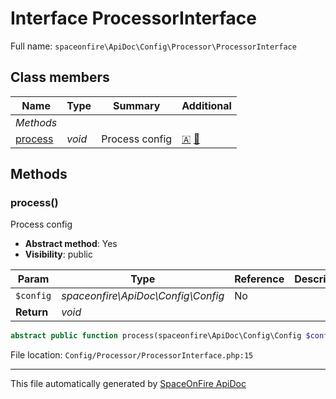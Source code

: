 # Interface ProcessorInterface

Full name: `spaceonfire\ApiDoc\Config\Processor\ProcessorInterface`

## Class members

| Name                                                                       | Type   | Summary        | Additional                                              |
| -------------------------------------------------------------------------- | ------ | -------------- | ------------------------------------------------------- |
| _Methods_                                                                  |        |                |                                                         |
| [process](#spaceonfire_apidoc_config_processor_processorinterface_process) | _void_ | Process config | [🇦](# "Abstract element") [📢](# "Visibility: public") |

## Methods

<a name="spaceonfire_apidoc_config_processor_processorinterface_process"></a>

### process()

Process config

-   **Abstract method**: Yes
-   **Visibility**: public

| Param      | Type                               | Reference | Description |
| ---------- | ---------------------------------- | --------- | ----------- |
| `$config`  | _spaceonfire\ApiDoc\Config\Config_ | No        |             |
| **Return** | _void_                             |           |             |

```php
abstract public function process(spaceonfire\ApiDoc\Config\Config $config): void
```

File location: `Config/Processor/ProcessorInterface.php:15`

---

This file automatically generated by [SpaceOnFire ApiDoc](https://github.com/spaceonfire/apidoc)
